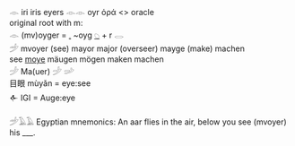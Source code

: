 𓁹 iri iris eyers 𓁹𓁹 oyr ὁρά <> oracle  
original root with m:  
𓁹 (mv)oyger =  [𓈒](𓈒) ~oyg [𓆇](𓆇) + r 𓂋  
𓌵 mvoyer (see) mayor major (overseer) mayge (make) machen  
see [moye](Moye) mäugen mögen maken machen  
𓌶 Ma(uer)  𓌶    𓌷  
目眼 mùyǎn = eye:see   
𒅆 IGI = Auge:eye  
  
𓌵𓄿𓄿 Egyptian mnemonics: An aar flies in the air, below you see (mvoyer) his ___.